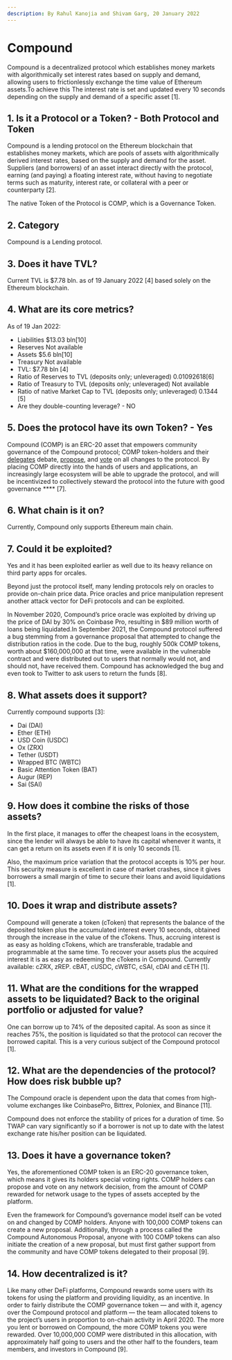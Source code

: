 ```yaml
---
description: By Rahul Kanojia and Shivam Garg, 20 January 2022
---
```


# Compound

Compound is a decentralized protocol which establishes money markets with algorithmically set interest rates based on supply and demand, allowing users to frictionlessly exchange the time value of Ethereum assets.To achieve this The interest rate is set and updated every 10 seconds depending on the supply and demand of a specific asset \[1].

## 1. Is it a Protocol or a Token? - Both Protocol and Token

Compound is a lending protocol on the Ethereum blockchain that establishes money markets, which are pools of assets with algorithmically derived interest rates, based on the supply and demand for the asset. Suppliers (and borrowers) of an asset interact directly with the protocol, earning (and paying) a floating interest rate, without having to negotiate terms such as maturity, interest rate, or collateral with a peer or counterparty \[2].

The native Token of the Protocol is COMP, which is a Governance Token.

## 2. Category

Compound is a Lending protocol.

## 3. Does it have TVL?

Current TVL is $7.78 bln. as of 19 January 2022 \[4] based solely on the Ethereum blockchain.

## 4. What are its core metrics?

As of 19 Jan 2022:

* Liabilities $13.03 bln\[10]&#x20;
* Reserves Not available&#x20;
* Assets $5.6 bln\[10]&#x20;
* Treasury Not available&#x20;
* TVL: $7.78 bln \[4]&#x20;
* Ratio of Reserves to TVL (deposits only; unleveraged) 0.01092618\[6]&#x20;
* Ratio of Treasury to TVL (deposits only; unleveraged) Not available&#x20;
* Ratio of native Market Cap to TVL (deposits only; unleveraged) 0.1344 \[5]&#x20;
* Are they double-counting leverage? - NO

## 5. **Does the protocol have its own Token? - Yes**

Compound (COMP) is an ERC-20 asset that empowers community governance of the Compound protocol; COMP token-holders and their [delegates](https://compound.comradery.io/post/1464) debate, [propose](https://compound.comradery.io/post/1469), and [vote](https://compound.comradery.io/post/1449) on all changes to the protocol. By placing COMP directly into the hands of users and applications, an increasingly large ecosystem will be able to upgrade the protocol, and will be incentivized to collectively steward the protocol into the future with good governance **** \[7].

## 6. What chain is it on?

Currently, Compound only supports Ethereum main chain.

## 7. Could it be exploited?

Yes and it has been exploited earlier as well due to its heavy reliance on third party apps for orcales.&#x20;

Beyond just the protocol itself, many lending protocols rely on oracles to provide on-chain price data. Price oracles and price manipulation represent another attack vector for DeFi protocols and can be exploited.&#x20;

In November 2020, Compound’s price oracle was exploited by driving up the price of DAI by 30% on Coinbase Pro, resulting in $89 million worth of loans being liquidated.In September 2021, the Compound protocol suffered a bug stemming from a governance proposal that attempted to change the distribution ratios in the code. Due to the bug, roughly 500k COMP tokens, worth about $160,000,000 at that time, were available in the vulnerable contract and were distributed out to users that normally would not, and should not, have received them. Compound has acknowledged the bug and even took to Twitter to ask users to return the funds \[8].

## 8. What assets does it support?

Currently compound supports \[3]: &#x20;

* Dai (DAI)
* Ether (ETH)
* USD Coin (USDC)
* Ox (ZRX)
* Tether (USDT)
* Wrapped BTC (WBTC)
* Basic Attention Token (BAT)
* Augur (REP)
* Sai (SAI)

## 9. How does it combine the risks of those assets?

In the first place, it manages to offer the cheapest loans in the ecosystem, since the lender will always be able to have its capital whenever it wants, it can get a return on its assets even if it is only 10 seconds \[1].&#x20;

Also, the maximum price variation that the protocol accepts is 10% per hour. This security measure is excellent in case of market crashes, since it gives borrowers a small margin of time to secure their loans and avoid liquidations \[1].

## 10. Does it wrap and distribute assets?

Compound will generate a token (cToken) that represents the balance of the deposited token plus the accumulated interest every 10 seconds, obtained through the increase in the value of the cTokens. Thus, accruing interest is as easy as holding cTokens, which are transferable, tradable and programmable at the same time. To recover your assets plus the acquired interest it is as easy as redeeming the cTokens in Compound. Currently available: cZRX, zREP. cBAT, cUSDC, cWBTC, cSAI, cDAI and cETH \[1].

## 11. What are the conditions for the wrapped assets to be liquidated? Back to the original portfolio or adjusted for value?

One can borrow up to 74% of the deposited capital. As soon as since it reaches 75%,  the position is liquidated so that the protocol can recover the borrowed capital. This is a very curious subject of the Compound protocol \[1].

## 12. What **are the dependencies of the protocol? How does risk bubble up?**

The Compound oracle is dependent upon the data that comes from high-volume exchanges like CoinbasePro, Bittrex, Poloniex, and Binance \[11].&#x20;

Compound does not enforce the stability of prices for a duration of time. So TWAP can vary significantly so if a borrower is not up to date with the latest exchange rate his/her position can be liquidated.

## 13. Does **it have a governance token?**

Yes, the aforementioned COMP token is an ERC-20 governance token, which means it gives its holders special voting rights. COMP holders can propose and vote on any network decision, from the amount of COMP rewarded for network usage to the types of assets accepted by the platform.&#x20;

Even the framework for Compound’s governance model itself can be voted on and changed by COMP holders. Anyone with 100,000 COMP tokens can create a new proposal. Additionally, through a process called the Compound Autonomous Proposal, anyone with 100 COMP tokens can also initiate the creation of a new proposal, but must first gather support from the community and have COMP tokens delegated to their proposal \[9].

## 14. How decentralized is it?

Like many other DeFi platforms, Compound rewards some users with its tokens for using the platform and providing liquidity, as an incentive. In order to fairly distribute the COMP governance token — and with it, agency over the Compound protocol and platform — the team allocated tokens to the project’s users in proportion to on-chain activity in April 2020. The more you lent or borrowed on Compound, the more COMP tokens you were rewarded. Over 10,000,000 COMP were distributed in this allocation, with approximately half going to users and the other half to the founders, team members, and investors in Compound \[9].

